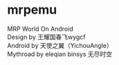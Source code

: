 # mrpemu
MRP World On Android
<br>Design by 王耀国春飞wygcf
<br>Android by 天使之翼（YichouAngle）
<br>Mythroad by eleqian binsys 无尽时空
